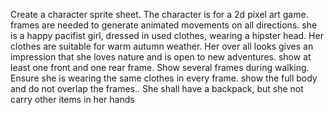 Create a character sprite sheet. The character is for a 2d pixel art game. frames are needed to generate animated movements on all directions. she is a happy pacifist girl, dressed in used clothes, wearing a hipster head. Her clothes are suitable for warm autumn weather. Her over all looks gives an impression that she loves nature and is open to new adventures. show at least one front and one rear frame. Show several frames during walking. Ensure she is wearing the same clothes in every frame. show the full body and do not overlap the frames.. She shall have a backpack, but she not carry other items in her hands